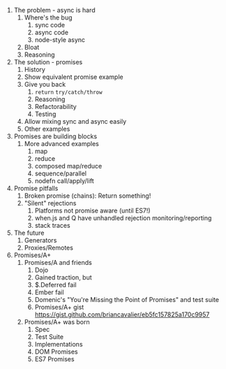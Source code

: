 1. The problem - async is hard
	1. Where's the bug
		1. sync code
		1. async code
		1. node-style async
	1. Bloat
	1. Reasoning
1. The solution - promises
	1. History
	1. Show equivalent promise example
	1. Give you back
		1. `return` `try/catch/throw`
		1. Reasoning
		1. Refactorability
		1. Testing
	1. Allow mixing sync and async easily
	1. Other examples
1. Promises are building blocks
	1. More advanced examples
		1. map
		1. reduce
		1. composed map/reduce
		1. sequence/parallel
		1. nodefn call/apply/lift
1. Promise pitfalls
	1. Broken promise (chains): Return something!
	1. "Silent" rejections
		1. Platforms not promise aware (until ES7!)
		1. when.js and Q have unhandled rejection monitoring/reporting
		1. stack traces
1. The future
	1. Generators
	1. Proxies/Remotes
1. Promises/A+
	1. Promises/A and friends
		1. Dojo
		1. Gained traction, but
		1. $.Deferred fail
		1. Ember fail
		1. Domenic's "You're Missing the Point of Promises" and test suite
		1. Promises/A+ gist https://gist.github.com/briancavalier/eb5fc157825a170c9957
	1. Promises/A+ was born
		1. Spec
		1. Test Suite
		1. Implementations
		1. DOM Promises
		1. ES7 Promises

